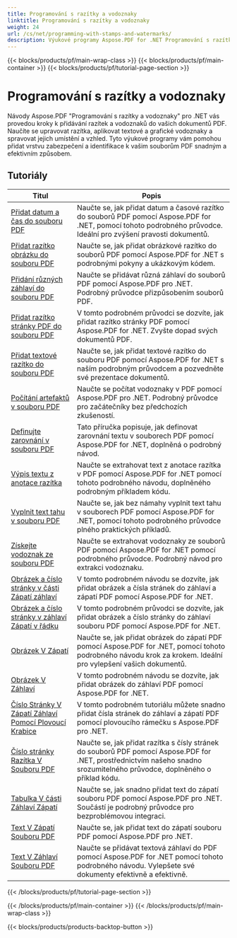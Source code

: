 ```yaml
---
title: Programování s razítky a vodoznaky
linktitle: Programování s razítky a vodoznaky
weight: 24
url: /cs/net/programming-with-stamps-and-watermarks/
description: Výukové programy Aspose.PDF for .NET Programování s razítky a vodoznaky vás naučí, jak do dokumentů PDF přidat prvky zabezpečení a přizpůsobení.
---
```


{{< blocks/products/pf/main-wrap-class >}}
{{< blocks/products/pf/main-container >}}
{{< blocks/products/pf/tutorial-page-section >}}

# Programování s razítky a vodoznaky


Návody Aspose.PDF "Programování s razítky a vodoznaky" pro .NET vás provedou kroky k přidávání razítek a vodoznaků do vašich dokumentů PDF. Naučíte se upravovat razítka, aplikovat textové a grafické vodoznaky a spravovat jejich umístění a vzhled. Tyto výukové programy vám pomohou přidat vrstvu zabezpečení a identifikace k vašim souborům PDF snadným a efektivním způsobem.

## Tutoriály
| Titul | Popis |
| --- | --- | 
| [Přidat datum a čas do souboru PDF](./add-date-time-stamp/) | Naučte se, jak přidat datum a časové razítko do souborů PDF pomocí Aspose.PDF for .NET, pomocí tohoto podrobného průvodce. Ideální pro zvýšení pravosti dokumentů. |  
| [Přidat razítko obrázku do souboru PDF](./add-image-stamp/) | Naučte se, jak přidat obrázkové razítko do souborů PDF pomocí Aspose.PDF for .NET s podrobnými pokyny a ukázkovým kódem. |  
| [Přidání různých záhlaví do souboru PDF](./adding-different-headers/) | Naučte se přidávat různá záhlaví do souborů PDF pomocí Aspose.PDF pro .NET. Podrobný průvodce přizpůsobením souborů PDF. |  
| [Přidat razítko stránky PDF do souboru PDF](./add-pdf-page-stamp/) | V tomto podrobném průvodci se dozvíte, jak přidat razítko stránky PDF pomocí Aspose.PDF for .NET. Zvyšte dopad svých dokumentů PDF. |  
| [Přidat textové razítko do souboru PDF](./add-text-stamp/) | Naučte se, jak přidat textové razítko do souboru PDF pomocí Aspose.PDF for .NET s naším podrobným průvodcem a pozvedněte své prezentace dokumentů. |  
| [Počítání artefaktů v souboru PDF](./counting-artifacts/) | Naučte se počítat vodoznaky v PDF pomocí Aspose.PDF pro .NET. Podrobný průvodce pro začátečníky bez předchozích zkušeností. |  
| [Definujte zarovnání v souboru PDF](./define-alignment/) | Tato příručka popisuje, jak definovat zarovnání textu v souborech PDF pomocí Aspose.PDF for .NET, doplněná o podrobný návod. |  
| [Výpis textu z anotace razítka](./extract-text-from-stamp-annotation/) | Naučte se extrahovat text z anotace razítka v PDF pomocí Aspose.PDF for .NET pomocí tohoto podrobného návodu, doplněného podrobným příkladem kódu. |  
| [Vyplnit text tahu v souboru PDF](./fill-stroke-text/) | Naučte se, jak bez námahy vyplnit text tahu v souborech PDF pomocí Aspose.PDF for .NET, pomocí tohoto podrobného průvodce plného praktických příkladů. |  
| [Získejte vodoznak ze souboru PDF](./get-watermark/) | Naučte se extrahovat vodoznaky ze souborů PDF pomocí Aspose.PDF for .NET pomocí podrobného průvodce. Podrobný návod pro extrakci vodoznaku. |  
| [Obrázek a číslo stránky v části Zápatí záhlaví](./image-and-page-number-in-header-footer-section/) | V tomto podrobném návodu se dozvíte, jak přidat obrázek a čísla stránek do záhlaví a zápatí PDF pomocí Aspose.PDF for .NET. |  
| [Obrázek a číslo stránky v záhlaví Zápatí v řádku](./image-and-page-number-in-header-footer-section-inline/) | V tomto podrobném průvodci se dozvíte, jak přidat obrázek a číslo stránky do záhlaví souboru PDF pomocí Aspose.PDF for .NET. |  
| [Obrázek V Zápatí](./image-in-footer/) | Naučte se, jak přidat obrázek do zápatí PDF pomocí Aspose.PDF for .NET, pomocí tohoto podrobného návodu krok za krokem. Ideální pro vylepšení vašich dokumentů. |  
| [Obrázek V Záhlaví](./image-in-header/) | V tomto podrobném návodu se dozvíte, jak přidat obrázek do záhlaví PDF pomocí Aspose.PDF for .NET. |  
| [Číslo Stránky V Zápatí Záhlaví Pomocí Plovoucí Krabice](./page-number-in-header-footer-using-floating-box/) | V tomto podrobném tutoriálu můžete snadno přidat čísla stránek do záhlaví a zápatí PDF pomocí plovoucího rámečku s Aspose.PDF pro .NET. |  
| [Číslo stránky Razítka V Souboru PDF](./page-number-stamps/) | Naučte se, jak přidat razítka s čísly stránek do souborů PDF pomocí Aspose.PDF for .NET, prostřednictvím našeho snadno srozumitelného průvodce, doplněného o příklad kódu. |  
| [Tabulka V části Záhlaví Zápatí](./table-in-header-footer-section/) | Naučte se, jak snadno přidat text do zápatí souboru PDF pomocí Aspose.PDF pro .NET. Součástí je podrobný průvodce pro bezproblémovou integraci. |  
| [Text V Zápatí Souboru PDF](./text-in-footer/) | Naučte se, jak přidat text do zápatí souboru PDF pomocí Aspose.PDF pro .NET. |  
| [Text V Záhlaví Souboru PDF](./text-in-header/) | Naučte se přidávat textová záhlaví do PDF pomocí Aspose.PDF for .NET pomocí tohoto podrobného návodu. Vylepšete své dokumenty efektivně a efektivně. |  
{{< /blocks/products/pf/tutorial-page-section >}}

{{< /blocks/products/pf/main-container >}}
{{< /blocks/products/pf/main-wrap-class >}}

{{< blocks/products/products-backtop-button >}}
